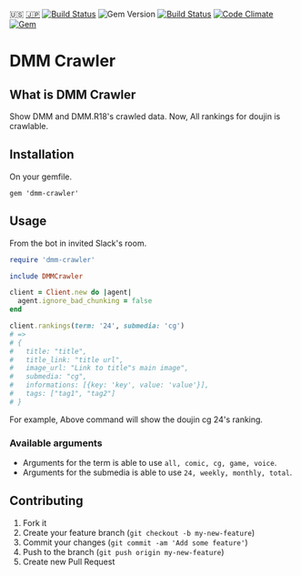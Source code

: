 :us: [:jp:](./doc/ja/README.md) [![Build Status](https://travis-ci.org/sachin21/dmm-crawler.svg?branch=master)](https://travis-ci.org/sachin21/dmm-crawler) ![Gem Version](https://badge.fury.io/rb/dmm-crawler.svg) [![Build Status](https://travis-ci.org/sachin21/dmm-crawler.svg?branch=master)](https://travis-ci.org/sachin21/dmm-crawler) [![Code Climate](https://codeclimate.com/github/sachin21/dmm-crawler/badges/gpa.svg)](https://codeclimate.com/github/sachin21/dmm-crawler) [![Gem](https://img.shields.io/gem/dt/dmm-crawler.svg)](https://rubygems.org/gems/dmm-crawler)

# DMM Crawler

## What is DMM Crawler

Show DMM and DMM.R18's crawled data. Now, All rankings for doujin is crawlable.

## Installation

On your gemfile.

```
gem 'dmm-crawler'
```

## Usage

From the bot in invited Slack's room.

```ruby
require 'dmm-crawler'

include DMMCrawler

client = Client.new do |agent|
  agent.ignore_bad_chunking = false
end

client.rankings(term: '24', submedia: 'cg')
# =>
# {
#   title: "title",
#   title_link: "title url",
#   image_url: "Link to title"s main image",
#   submedia: "cg",
#   informations: [{key: 'key', value: 'value'}],
#   tags: ["tag1", "tag2"]
# }
```

For example, Above command will show the doujin cg 24's ranking.

### Available arguments
- Arguments for the term is able to use `all, comic, cg, game, voice`.
- Arguments for the submedia is able to use `24, weekly, monthly, total`.

## Contributing

1. Fork it
2. Create your feature branch (`git checkout -b my-new-feature`)
3. Commit your changes (`git commit -am 'Add some feature'`)
4. Push to the branch (`git push origin my-new-feature`)
5. Create new Pull Request
